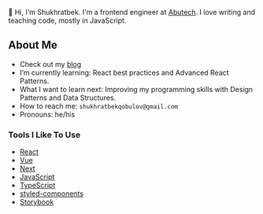 👋 Hi, I'm Shukhratbek. I'm a frontend engineer at [Abutech](https://abutech.uz). I love writing and teaching code, mostly in JavaScript.

## About Me
- Check out my [blog](https://t.me/shuhratbeks_blog)
- I’m currently learning: React best practices and Advanced React Patterns.
- What I want to learn next: Improving my programming skills with Design Patterns and Data Structures.
- How to reach me: `shukhratbekqobulov@gmail.com`
- Pronouns: he/his

### Tools I Like To Use

- [React](https://reactjs.org/)
- [Vue](https://vuejs.org/)
- [Next](https://nextjs.org/)
- [JavaScript](https://www.javascript.com/)
- [TypeScript](https://www.typescriptlang.org/)
- [styled-components](https://styled-components.com/)
- [Storybook](https://storybook.js.org/)
